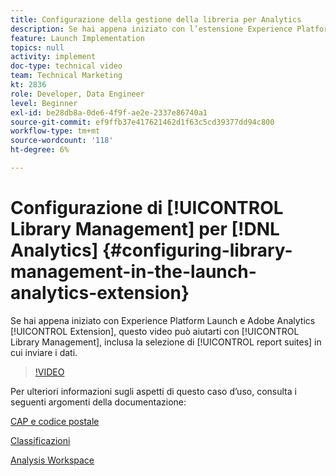 ```yaml
---
title: Configurazione della gestione della libreria per Analytics
description: Se hai appena iniziato con l’estensione Experience Platform Launch per Adobe Analytics, questo video può aiutarti con la parte di gestione della libreria della configurazione, inclusa la selezione delle suite di rapporti in cui desideri inviare i dati.
feature: Launch Implementation
topics: null
activity: implement
doc-type: technical video
team: Technical Marketing
kt: 2836
role: Developer, Data Engineer
level: Beginner
exl-id: be28db8a-0de6-4f9f-ae2e-2337e86740a1
source-git-commit: ef9ffb37e417621462d1f63c5cd39377dd94c800
workflow-type: tm+mt
source-wordcount: '118'
ht-degree: 6%

---
```


# Configurazione di [!UICONTROL Library Management] per [!DNL Analytics] {#configuring-library-management-in-the-launch-analytics-extension}

Se hai appena iniziato con Experience Platform Launch e Adobe Analytics [!UICONTROL Extension], questo video può aiutarti con [!UICONTROL Library Management], inclusa la selezione di [!UICONTROL report suites] in cui inviare i dati.

>[!VIDEO](https://video.tv.adobe.com/v/27092/?quality=12)

Per ulteriori informazioni sugli aspetti di questo caso d’uso, consulta i seguenti argomenti della documentazione:

[CAP e codice postale](https://experienceleague.adobe.com/docs/analytics/components/dimensions/zip-code.html?lang=en)

[Classificazioni](https://experienceleague.adobe.com/docs/analytics/components/classifications/c-classifications.html)

[Analysis Workspace](https://experienceleague.adobe.com/docs/analytics/analyze/analysis-workspace/analysis-workspace-features.html)
